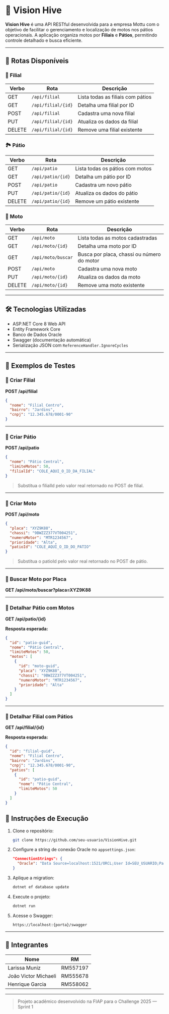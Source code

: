 # 🚀 Vision Hive

**Vision Hive** é uma API RESTful desenvolvida para a empresa Mottu com o objetivo de facilitar o gerenciamento e localização de motos nos pátios operacionais. A aplicação organiza motos por **Filiais** e **Pátios**, permitindo controle detalhado e busca eficiente.

---

## 🔗 Rotas Disponíveis

### 🏢 Filial
| Verbo | Rota                | Descrição                         |
|-------|---------------------|-----------------------------------|
| GET   | `/api/filial`       | Lista todas as filiais com pátios |
| GET   | `/api/filial/{id}`  | Detalha uma filial por ID         |
| POST  | `/api/filial`       | Cadastra uma nova filial          |
| PUT   | `/api/filial/{id}`  | Atualiza os dados da filial       |
| DELETE| `/api/filial/{id}`  | Remove uma filial existente       |

### 🏞️  Pátio
| Verbo | Rota                | Descrição                         |
|-------|---------------------|-----------------------------------|
| GET   | `/api/patio`        | Lista todas os pátios com motos   |
| GET   | `/api/patio/{id}`   | Detalha um pátio por ID           |
| POST  | `/api/patio`        | Cadastra um novo pátio            |
| PUT   | `/api/patio/{id}`   | Atualiza os dados do pátio        |
| DELETE| `/api/patio/{id}`   | Remove um pátio existente         |


### 🛵 Moto
| Verbo | Rota                   | Descrição                                     |
|-------|------------------------|-----------------------------------------------|
| GET   | `/api/moto`            | Lista todas as motos cadastradas              |
| GET   | `/api/moto/{id}`       | Detalha uma moto por ID                       |
| GET   | `/api/moto/buscar`     | Busca por placa, chassi ou número do motor    |
| POST  | `/api/moto`            | Cadastra uma nova moto                        |
| PUT   | `/api/moto/{id}`       | Atualiza os dados da moto                     |
| DELETE| `/api/moto/{id}`       | Remove uma moto existente                     |

---

## 🛠 Tecnologias Utilizadas

- ASP.NET Core 8 Web API
- Entity Framework Core
- Banco de Dados Oracle
- Swagger (documentação automática)
- Serialização JSON com `ReferenceHandler.IgnoreCycles`

---

## 🧪 Exemplos de Testes

### 🔹 Criar Filial

**POST /api/filial**

```json
{
  "nome": "Filial Centro",
  "bairro": "Jardins",
  "cnpj": "12.345.678/0001-90"
}

```

---

### 🔹 Criar Pátio

**POST /api/patio**

```json
{
  "nome": "Pátio Central",
  "limiteMotos": 50,
  "filialId": "COLE_AQUI_O_ID_DA_FILIAL"
}

```

> Substitua o filialId pelo valor real retornado no POST de filial.

---

### 🔹 Criar Moto

**POST /api/moto**

```json
{
  "placa": "XYZ9K88",
  "chassi": "9BWZZZ377VT004251",
  "numeroMotor": "MTR1234567",
  "prioridade": "Alta",
  "patioId": "COLE_AQUI_O_ID_DO_PATIO"
}

```

> Substitua o patioId pelo valor real retornado no POST de pátio.

---

### 🔹 Buscar Moto por Placa

**GET /api/moto/buscar?placa=XYZ9K88**

---

### 🔹 Detalhar Pátio com Motos

**GET /api/patio/{id}**

**Resposta esperada:**

```json
{
  "id": "patio-guid",
  "nome": "Pátio Central",
  "limiteMotos": 50,
  "motos": [
    {
      "id": "moto-guid",
      "placa": "XYZ9K88",
      "chassi": "9BWZZZ377VT004251",
      "numeroMotor": "MTR1234567",
      "prioridade": "Alta"
    }
  ]
}

```

---

### 🔹 Detalhar Filial com Pátios

**GET /api/filial/{id}**

**Resposta esperada:**

```json
{
  "id": "filial-guid",
  "nome": "Filial Centro",
  "bairro": "Jardins",
  "cnpj": "12.345.678/0001-90",
  "patios": [
    {
      "id": "patio-guid",
      "nome": "Pátio Central",
      "limiteMotos": 50
    }
  ]
}


```

## 🚀 Instruções de Execução

1. Clone o repositório:
   ```bash
   git clone https://github.com/seu-usuario/VisionHive.git
   ```

2. Configure a string de conexão Oracle no `appsettings.json`:
   ```json
   "ConnectionStrings": {
     "Oracle": "Data Source=localhost:1521/ORCL;User Id=SEU_USUARIO;Password=SUA_SENHA;"
   }
   ```

3. Aplique a migration:
   ```bash
   dotnet ef database update
   ```

4. Execute o projeto:
   ```bash
   dotnet run
   ```

5. Acesse o Swagger:
   ```
   https://localhost:{porta}/swagger
   ```

---

## 👥 Integrantes

| Nome                   | RM       |
|------------------------|----------|
| Larissa Muniz          | RM557197 |
| João Victor Michaeli   | RM555678 |
| Henrique Garcia        | RM558062 |

---

> Projeto acadêmico desenvolvido na FIAP para o Challenge 2025 — Sprint 1
